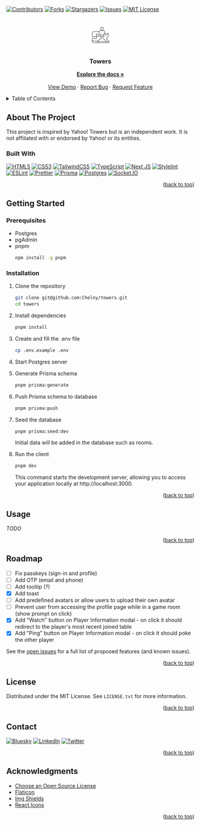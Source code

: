 <a name="readme-top"></a>

<!-- PROJECT SHIELDS -->

[![Contributors](https://img.shields.io/github/contributors/Chelny/towers.svg?style=for-the-badge)](https://github.com/Chelny/towers/graphs/contributors)
[![Forks](https://img.shields.io/github/forks/Chelny/towers.svg?style=for-the-badge)](https://github.com/Chelny/towers/network/members)
[![Stargazers](https://img.shields.io/github/stars/Chelny/towers.svg?style=for-the-badge)](https://github.com/Chelny/towers/stargazers)
[![Issues](https://img.shields.io/github/issues/Chelny/towers.svg?style=for-the-badge)](https://github.com/Chelny/towers/issues)
[![MIT License](https://img.shields.io/github/license/Chelny/towers.svg?style=for-the-badge)](https://github.com/Chelny/towers/blob/master/LICENSE.txt)

<!-- PROJECT LOGO -->
<br />
<div align="center">
  <a href="https://github.com/Chelny/towers">
    <img src="public/images/logo.png" alt="Logo" width="64" height="64">
  </a>

  <h3 align="center">Towers</h3>

  <p align="center">
    <a href="https://github.com/Chelny/towers"><strong>Explore the docs »</strong></a>
    <br />
    <br />
    <a href="https://github.com/Chelny/towers">View Demo</a>
    ·
    <a href="https://github.com/Chelny/towers/issues/new?labels=bug&template=bug-report---.md">Report Bug</a>
    ·
    <a href="https://github.com/Chelny/towers/issues/new?labels=enhancement&template=feature-request---.md">Request Feature</a>
  </p>
</div>

<!-- TABLE OF CONTENTS -->
<details>
  <summary>Table of Contents</summary>
  <ol>
    <li>
      <a href="#about-the-project">About The Project</a>
      <ul style="padding-inline-start: 10px; margin: 0;">
        <li><a href="#built-with">Built With</a></li>
      </ul>
    </li>
    <li>
      <a href="#getting-started">Getting Started</a>
      <ul style="padding-inline-start: 10px; margin: 0;">
        <li><a href="#prerequisites">Prerequisites</a></li>
        <li><a href="#installation">Installation</a></li>
      </ul>
    </li>
    <li><a href="#usage">Usage</a></li>
    <li><a href="#roadmap">Roadmap</a></li>
    <li><a href="#license">License</a></li>
    <li><a href="#contact">Contact</a></li>
    <li><a href="#acknowledgments">Acknowledgments</a></li>
  </ol>
</details>

<!-- ABOUT THE PROJECT -->

## About The Project

This project is inspired by Yahoo! Towers but is an independent work. It is not affiliated with or endorsed by Yahoo! or its entities.

### Built With

[![HTML5](https://img.shields.io/badge/html5-%23E34F26.svg?style=for-the-badge&logo=html5&logoColor=white)](https://html.spec.whatwg.org/)
[![CSS3](https://img.shields.io/badge/css3-%231572B6.svg?style=for-the-badge&logo=css3&logoColor=white)](https://www.w3.org/TR/CSS/#css)
[![TailwindCSS](https://img.shields.io/badge/tailwindcss-%2338B2AC.svg?style=for-the-badge&logo=tailwind-css&logoColor=white)](https://tailwindcss.com/)
[![TypeScript](https://img.shields.io/badge/typescript-%23007ACC.svg?style=for-the-badge&logo=typescript&logoColor=white)](https://www.typescriptlang.org/)
[![Next JS](https://img.shields.io/badge/Next-black?style=for-the-badge&logo=next.js&logoColor=white)](https://nextjs.org/)
[![Stylelint](https://img.shields.io/badge/stylelint-000?style=for-the-badge&logo=stylelint&logoColor=white)](https://stylelint.io/)
[![ESLint](https://img.shields.io/badge/eslint-3A33D1?style=for-the-badge&logo=eslint&logoColor=white)](https://eslint.org/)
[![Prettier](https://img.shields.io/badge/prettier-1A2C34?style=for-the-badge&logo=prettier&logoColor=F7BA3E)](https://prettier.io/docs/en/options.html)
[![Prisma](https://img.shields.io/badge/Prisma-3982CE?style=for-the-badge&logo=Prisma&logoColor=white)](https://www.prisma.io/)
[![Postgres](https://img.shields.io/badge/postgres-%23316192.svg?style=for-the-badge&logo=postgresql&logoColor=white)](https://www.postgresql.org/)
[![Socket.IO](https://img.shields.io/badge/socket.io-black?style=for-the-badge&logo=socketdotio&logoColor=white)](https://socket.io/)

<p align="right">(<a href="#readme-top">back to top</a>)</p>

<!-- GETTING STARTED -->

## Getting Started

### Prerequisites

- Postgres
- pgAdmin
- pnpm
  ```sh
  npm install -g pnpm
  ```

### Installation

1. Clone the repository

   ```sh
   git clone git@github.com:Chelny/towers.git
   cd towers
   ```

1. Install dependencies

   ```sh
   pnpm install
   ```

1. Create and fill the .env file

   ```sh
   cp .env.example .env
   ```

1. Start Postgres server

1. Generate Prisma schema

   ```sh
   pnpm prisma:generate
   ```

1. Push Prisma schema to database

   ```sh
   pnpm prisma:push
   ```

1. Seed the database

   ```sh
   pnpm prisma:seed:dev
   ```

   Initial data will be added in the database such as rooms.

1. Run the client

   ```sh
   pnpm dev
   ```

   This command starts the development server, allowing you to access your application locally at http://localhost:3000.

<p align="end">(<a href="#readme-top">back to top</a>)</p>

<!-- USAGE -->

## Usage

_TODO_

<p align="end">(<a href="#readme-top">back to top</a>)</p>

<!-- ROADMAP -->

## Roadmap

- [ ] Fix passkeys (sign-in and profile)
- [ ] Add OTP (email and phone)
- [ ] Add tooltip (?)
- [x] Add toast
- [ ] Add predefined avatars or allow users to upload their own avatar
- [ ] Prevent user from accessing the profile page while in a game room (show prompt on click)
- [x] Add "Watch" button on Player Information modal - on click it should redirect to the player's most recent joined table
- [x] Add "Ping" button on Player Information modal - on click it should poke the other player

See the [open issues](https://github.com/Chelny/towers/issues) for a full list of proposed features (and known issues).

<p align="end">(<a href="#readme-top">back to top</a>)</p>

<!-- LICENSE -->

## License

Distributed under the MIT License. See `LICENSE.txt` for more information.

<p align="end">(<a href="#readme-top">back to top</a>)</p>

<!-- CONTACT -->

## Contact

[![Bluesky](https://img.shields.io/badge/Bluesky-1185FE?style=for-the-badge)](https://bsky.app/profile/chelny.bsky.social)
[![LinkedIn](https://img.shields.io/badge/LinkedIn-0077B5?style=for-the-badge&logo=linkedin&logoColor=white)](https://linkedin.com/in/chelny)
[![Twitter](https://img.shields.io/badge/Twitter-1DA1F2?style=for-the-badge&logo=twitter&logoColor=white)](https://twitter.com/Chelny)

<p align="end">(<a href="#readme-top">back to top</a>)</p>

<!-- ACKNOWLEDGMENTS -->

## Acknowledgments

- [Choose an Open Source License](https://choosealicense.com)
- [Flaticon](https://www.flaticon.com/)
- [Img Shields](https://shields.io/)
- [React Icons](https://react-icons.github.io/react-icons/)

<p align="end">(<a href="#readme-top">back to top</a>)</p>
